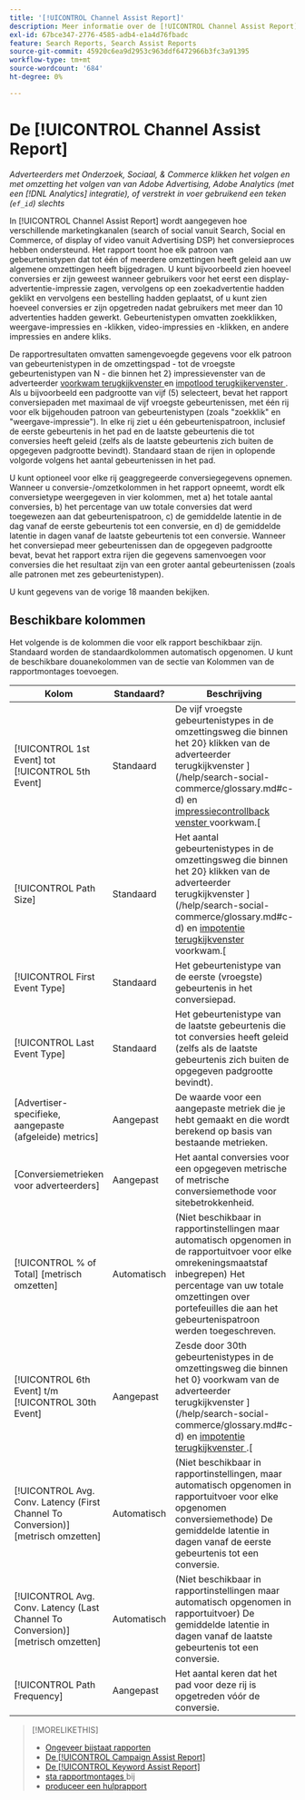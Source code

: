 ```yaml
---
title: '[!UICONTROL Channel Assist Report]'
description: Meer informatie over de [!UICONTROL Channel Assist Report] .
exl-id: 67bce347-2776-4585-adb4-e1a4d76fbadc
feature: Search Reports, Search Assist Reports
source-git-commit: 45920c6ea9d2953c963ddf6472966b3fc3a91395
workflow-type: tm+mt
source-wordcount: '684'
ht-degree: 0%

---
```


# De [!UICONTROL Channel Assist Report]

*Adverteerders met Onderzoek, Sociaal, &amp; Commerce klikken het volgen en met omzetting het volgen van van Adobe Advertising, Adobe Analytics (met een [!DNL Analytics] integratie), of verstrekt in voer gebruikend een teken (`ef_id`) slechts*

In [!UICONTROL Channel Assist Report] wordt aangegeven hoe verschillende marketingkanalen (search of social vanuit Search, Social en Commerce, of display of video vanuit Advertising DSP) het conversieproces hebben ondersteund. Het rapport toont hoe elk patroon van gebeurtenistypen dat tot één of meerdere omzettingen heeft geleid aan uw algemene omzettingen heeft bijgedragen. U kunt bijvoorbeeld zien hoeveel conversies er zijn geweest wanneer gebruikers voor het eerst een display-advertentie-impressie zagen, vervolgens op een zoekadvertentie hadden geklikt en vervolgens een bestelling hadden geplaatst, of u kunt zien hoeveel conversies er zijn opgetreden nadat gebruikers met meer dan 10 advertenties hadden gewerkt. Gebeurtenistypen omvatten zoekklikken, weergave-impressies en -klikken, video-impressies en -klikken, en andere impressies en andere kliks. <!-- [DSP metrics may show up as "Other Path Length (<length>)" or empty; we're supposed to fill in more values for DSP at some point.] -->

De rapportresultaten omvatten samengevoegde gegevens voor elk patroon van gebeurtenistypen in de omzettingspad - tot de vroegste gebeurtenistypen van N - die binnen het 2} impressievenster van de adverteerder [ voorkwam terugkijkvenster ](/help/search-social-commerce/glossary.md#c-d) en [ impotlood terugkijkervenster ](/help/search-social-commerce/glossary.md#i-j). Als u bijvoorbeeld een padgrootte van vijf (5) selecteert, bevat het rapport conversiepaden met maximaal de vijf vroegste gebeurtenissen, met één rij voor elk bijgehouden patroon van gebeurtenistypen (zoals &quot;zoekklik&quot; en &quot;weergave-impressie&quot;). In elke rij ziet u één gebeurtenispatroon, inclusief de eerste gebeurtenis in het pad en de laatste gebeurtenis die tot conversies heeft geleid (zelfs als de laatste gebeurtenis zich buiten de opgegeven padgrootte bevindt). Standaard staan de rijen in oplopende volgorde volgens het aantal gebeurtenissen in het pad.

U kunt optioneel voor elke rij geaggregeerde conversiegegevens opnemen. Wanneer u conversie-/omzetkolommen in het rapport opneemt, wordt elk conversietype weergegeven in vier kolommen, met a) het totale aantal conversies, b) het percentage van uw totale conversies dat werd toegewezen aan dat gebeurtenispatroon, c) de gemiddelde latentie in de dag vanaf de eerste gebeurtenis tot een conversie, en d) de gemiddelde latentie in dagen vanaf de laatste gebeurtenis tot een conversie. Wanneer het conversiepad meer gebeurtenissen dan de opgegeven padgrootte bevat, bevat het rapport extra rijen die gegevens samenvoegen voor conversies die het resultaat zijn van een groter aantal gebeurtenissen (zoals alle patronen met zes gebeurtenistypen).

U kunt gegevens van de vorige 18 maanden bekijken.

## Beschikbare kolommen

Het volgende is de kolommen die voor elk rapport beschikbaar zijn. Standaard worden de standaardkolommen automatisch opgenomen. U kunt de beschikbare douanekolommen van de sectie van Kolommen van de rapportmontages toevoegen.

| Kolom | Standaard? | Beschrijving |
| ---- | ---- | ---- |
| [!UICONTROL 1st Event] tot [!UICONTROL 5th Event] | Standaard | De vijf vroegste gebeurtenistypes in de omzettingsweg die binnen het 20} klikken van de adverteerder terugkijkvenster ](/help/search-social-commerce/glossary.md#c-d) en [ impressiecontrollback venster ](/help/search-social-commerce/glossary.md#i-j) voorkwam.[ |
| [!UICONTROL Path Size] | Standaard | Het aantal gebeurtenistypes in de omzettingsweg die binnen het 20} klikken van de adverteerder terugkijkvenster ](/help/search-social-commerce/glossary.md#c-d) en [ impotentie terugkijkvenster ](/help/search-social-commerce/glossary.md#i-j) voorkwam.[ |
| [!UICONTROL First Event Type] | Standaard | Het gebeurtenistype van de eerste (vroegste) gebeurtenis in het conversiepad. |
| [!UICONTROL Last Event Type] | Standaard | Het gebeurtenistype van de laatste gebeurtenis die tot conversies heeft geleid (zelfs als de laatste gebeurtenis zich buiten de opgegeven padgrootte bevindt). |
| \[Advertiser-specifieke, aangepaste (afgeleide) metrics\] | Aangepast | De waarde voor een aangepaste metriek die je hebt gemaakt en die wordt berekend op basis van bestaande metrieken. |
| \[Conversiemetrieken voor adverteerders\] | Aangepast | Het aantal conversies voor een opgegeven metrische of metrische conversiemethode voor sitebetrokkenheid. |
| [!UICONTROL % of Total] \[metrisch omzetten\] | Automatisch | (Niet beschikbaar in rapportinstellingen maar automatisch opgenomen in de rapportuitvoer voor elke omrekeningsmaatstaf inbegrepen) Het percentage van uw totale omzettingen over portefeuilles die aan het gebeurtenispatroon werden toegeschreven. |
| [!UICONTROL 6th Event] t/m [!UICONTROL 30th Event] | Aangepast | Zesde door 30th gebeurtenistypes in de omzettingsweg die binnen het 0} voorkwam van de adverteerder terugkijkvenster ](/help/search-social-commerce/glossary.md#c-d) en [ impotentie terugkijkvenster ](/help/search-social-commerce/glossary.md#i-j).[ |
| [!UICONTROL Avg. Conv. Latency (First Channel To Conversion)] \[metrisch omzetten\] | Automatisch | (Niet beschikbaar in rapportinstellingen, maar automatisch opgenomen in rapportuitvoer voor elke opgenomen conversiemethode) De gemiddelde latentie in dagen vanaf de eerste gebeurtenis tot een conversie. |
| [!UICONTROL Avg. Conv. Latency (Last Channel To Conversion)] \[metrisch omzetten\] | Automatisch | (Niet beschikbaar in rapportinstellingen maar automatisch opgenomen in rapportuitvoer) De gemiddelde latentie in dagen vanaf de laatste gebeurtenis tot een conversie. |
| [!UICONTROL Path Frequency] | Aangepast | Het aantal keren dat het pad voor deze rij is opgetreden vóór de conversie. |

>[!MORELIKETHIS]
>
>* [ Ongeveer bijstaat rapporten ](assist-report-about.md)
>* [ De [!UICONTROL Campaign Assist Report]](campaign-assist-report.md)
>* [ De [!UICONTROL Keyword Assist Report]](keyword-assist-report.md)
>* [ sta rapportmontages ](assist-report-settings.md) bij
>* [ produceer een hulprapport ](assist-report-generate.md)
